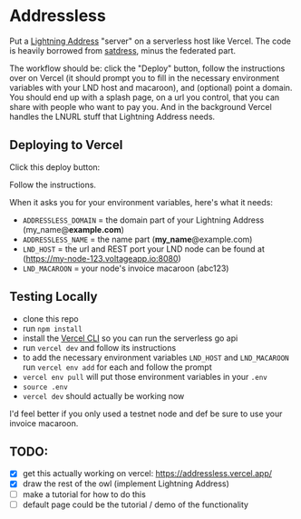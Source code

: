 # Addressless

Put a [Lightning Address](https://lightningaddress.com/) "server" on a serverless host like Vercel. The code is heavily borrowed from [satdress](https://github.com/fiatjaf/satdress), minus the federated part.

The workflow should be: click the "Deploy" button, follow the instructions over on Vercel (it should prompt you to fill in the necessary environment variables with your LND host and macaroon), and (optional) point a domain. You should end up with a splash page, on a url you control, that you can share with people who want to pay you. And in the background Vercel handles the LNURL stuff that Lightning Address needs.

## Deploying to Vercel

Click this deploy button:

Follow the instructions.

When it asks you for your environment variables, here's what it needs:

- `ADDRESSLESS_DOMAIN` = the domain part of your Lightning Address (my_name@**example.com**)
- `ADDRESSLESS_NAME` = the name part (**my_name**@example.com)
- `LND_HOST` = the url and REST port your LND node can be found at (https://my-node-123.voltageapp.io:8080)
- `LND_MACAROON` = your node's invoice macaroon (abc123)

## Testing Locally

- clone this repo
- run `npm install`
- install the [Vercel CLI](https://vercel.com/cli) so you can run the serverless go api
- run `vercel dev` and follow its instructions
- to add the necessary environment variables `LND_HOST` and `LND_MACAROON` run `vercel env add` for each and follow the prompt
- `vercel env pull` will put those environment variables in your `.env`
- `source .env`
- `vercel dev` should actually be working now

I'd feel better if you only used a testnet node and def be sure to use your invoice macaroon.

## TODO:

- [x] get this actually working on vercel: https://addressless.vercel.app/
- [x] draw the rest of the owl (implement Lightning Address)
- [ ] make a tutorial for how to do this
- [ ] default page could be the tutorial / demo of the functionality
